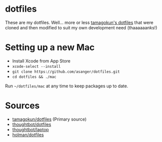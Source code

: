 # dotfiles

These are my dotfiles. Well... more or less [tamagokun's dotfiles](https://github.com/tamagokun/dotfiles) that were cloned and then modified to suit my own development need (thaaaaaanks!)

# Setting up a new Mac

- Install Xcode from App Store
- `xcode-select --install`
- `git clone https://github.com/asanger/dotfiles.git`
- `cd dotfiles && ./mac`

Run `~/dotfiles/mac` at any time to keep packages up to date.

# Sources
- [tamagokun/dotfiles](https://github.com/tamagokun/dotfiles) (Primary source)
- [thoughtbot/dotfiles](https://github.com/thoughtbot/dotfiles)
- [thoughtbot/laptop](https://github.com/thoughtbot/laptop)
- [holman/dotfiles](https://github.com/holman/dotfiles)
